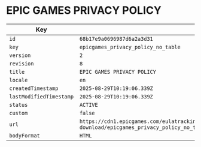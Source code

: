 # EPIC GAMES PRIVACY POLICY

| Key | Value |
| --- | ----- |
| `id` | `68b17e9a0696987d6a2a3d31` |
| `key` | `epicgames_privacy_policy_no_table` |
| `version` | `2` |
| `revision` | `8` |
| `title` | `EPIC GAMES PRIVACY POLICY` |
| `locale` | `en` |
| `createdTimestamp` | `2025-08-29T10:19:06.339Z` |
| `lastModifiedTimestamp` | `2025-08-29T10:19:06.339Z` |
| `status` | `ACTIVE` |
| `custom` | `false` |
| `url` | `https://cdn1.epicgames.com/eulatracking-download/epicgames_privacy_policy_no_table/en/v2/r8/a235f4f1950c15e7abed12fac4f86319.pdf` |
| `bodyFormat` | `HTML` |
